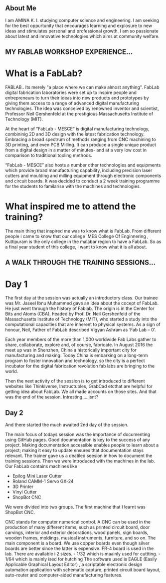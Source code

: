 
## About Me


 I am AMINA K. I. studying computer science and engineering. I am seeking for the best oppurtunity that encourages learning and explosure to new ideas and stimulates personal and professional growth. I am so passionate about latest and innovative technologies which aims at community welfare. 


            

## MY FABLAB WORKSHOP EXPERIENCE...

# What is a FabLab?
            
 FABLAB.. Its merely "a place where we can make almost anything". FabLab digital fabrication laboratories were set up to inspire people and entrepreneurs to turn their ideas into new products and prototypes by giving them access to a range of advanced digital manufacturing technologies. The idea was conceived by renowned inventor and scientist, Professor Neil Gershenfeld at the prestigious Massachusetts Institute of Technology (MIT). 

 At the heart of “FabLab - MESCE” is digital manufacturing technology, combininig 2D and 3D design with the latest fabrication technology. Embracing a broad spectrum of methods ranging from CNC machining to 3D printing, and even PCB Milling. It can produce a single unique product from a digital design in a matter of minutes- and at a very low cost in comparison to traditional tooling methods.

 “FabLab - MESCE” also hosts a number other technologies and equipments which provide broad manufacturing capability, including precision laser  cutters and moulding and milling equipment through electronic  components and circuit boards.
 It was decided to conduct a 2 week training programme for the students to familarise with the machines and technologies.
 
# What inspired me to attend the training?
 
 
  
  The main thing that inspired me was to know what is FabLab. From different people i came to know that our college 'MES College Of Enginnering , Kuttipuram is the only college in the malabar region to have a  FabLab. So as a final year student of this college, I want to know what it is all about. 
  
  
## A WALK THROUGH THE TRAINING SESSIONS...
  
 
 
 # Day 1
 
 
 The first day at the session was actually an introductory class. Our trainee was Mr. Jaseel Ibnu Muhammed gave an idea about the cocept of FabLab. He just went through the history of Fablab. The origin is in the Center for Bits and Atoms (CBA), headed by Prof. Dr. Neil Gershenfeld of the Massachusetts Institute of Technology (MIT), who started a study into the computational capacities that are inherent to physical systems. As a sign of honour, Neil, Father of FabLab described Vigyan Ashram as ‘Fab Lab – 0’. 
 
 
 
 
 Each year members of the more than 1,000 worldwide Fab Labs gather to share, collaborate, explore and, of course, fabricate. In August 2016 the meet up was in Shenzhen, China a historically important city for manufacturing and making. Today China is embarking on a long-term program to foster innovation and technology, so the city is a perfect incubator for the digital fabrication revolution fab labs are bringing to the world.
 
 
 
 Then the next activity of the session is to get introduced to different websites like Thinkiverse, Instructubles, GrabCad etcthat are helpful for getting idea about FabLab. We all made accounts on those sites.
 And that was the end of the session. Intresting.....isnt?
 
 
 ## Day 2

 
   And there started the much awaited 2nd day of the session.
   
   The main focus of todays session was the importance of documenting using GitHub pages. Good documentation is key to the success of any project. Making documentation accessible enables people to learn about a project; making it easy to update ensures that documentation stays relevant. The trainer gave us a deatiled seesion in how to document the training  sessions. 
   Then we were introduced with the machines in the lab. Our FabLab contains machines like
   - Epilog Mini Laser Cutter
   - Roland CAMM-1 Servo GX-24
   - 3D Printer
   - Vinyl Cutter
   - ShopBot CNC
   
   
   
   
   
   We were divided into two groups. The first machine that I learnt was ShopBot CNC.
   
CNC stands for computer numerical control. A CNC can be used in the production of many different items, such as printed circuit board, door carvings, interior and exterior decorations, wood panels, sign boards, wooden frames, moldings, musical instruments, furniture, and so on. 
The main component is a board. We use copper boards even though silver boards are better since the latter is expensive. FR-4 board is used in the lab. There are available i 2  sizes. 
     - 1/32 which is maainly used for cuttting.
     - 1/64 which is mainly ised for hutching
The software used  is EAGLE (Easily Applicable Graphical Layout Editor) , a scriptable electronic design automation application with schematic capture, printed circuit board layout, auto-router and computer-aided manufacturing features. 
   
   
   
   
   

